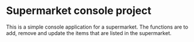 # Supermarket console project
 This is a simple console application for a supermarket. The functions are to add, remove and update the items that are listed in the supermarket.
